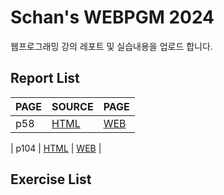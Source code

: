 # Schan's WEBPGM 2024
웹프로그래밍 강의 레포트 및 실습내용을 업로드 합니다.

## Report List
|PAGE|SOURCE|PAGE|
|-----|-------|-------|
| p58 | [HTML](/p58/index.html) | [WEB](https://schan-0.github.io/webpgm/p58/index.html) |

| p104 | [HTML](/p104/index.html) | [WEB](https://schan-0.github.io/webpgm/p104/index.html) |

## Exercise List
